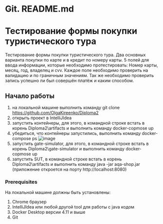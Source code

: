 # Git. README.md

# Тестирование формы покупки туристического тура

Тестирование формы покупки туристического тура. Два основных варианта покупки по карте и в кредит по номеру карты.
5 полей для ввода информации, которые необходимо протестировать: Номер карты, месяц, год, владелец и cvv.
Каждое поле необходимо проверить на валидацию и по граничным значениям. Так же необходимо проверить запись успешно ли был совершён платёж и каким способом.

## Начало работы

1. на локальной машине выполнить команду git clone https://github.com/OlgaKireenko/Diploma2
2. открыть проект в IntelliJIdea 
3. запустить контейнеры, для этого, в командной строке встать в корень Diploma2\artifacts и выполнить команду docker-copmose up
4. убедиться, что контейнеры запустились, выполнить команду docker-compose ps
![image](https://github.com/OlgaKireenko/Diploma2/assets/80949699/605f2a4d-804b-4e24-84ac-93222e059e40)
5. запустить gate-simulator, для этого, в командной строке встать в корень Diploma2\gate-simulator и выполнить команду docker-copmose up
6. запустить SUT, в командной строке встать в корень Diploma2\artifacts и выполнить команду java -jar aqa-shop.jar (приложение откроется на порту http://localhost:8080)

### Prerequisites
На локальной машине должны быть установлены:
1. Chrome браузер
2. IntelliJIdea или любой другой tool для работы с java кодом
3. Docker Desktop версии 4.11 и выше
4. Git


